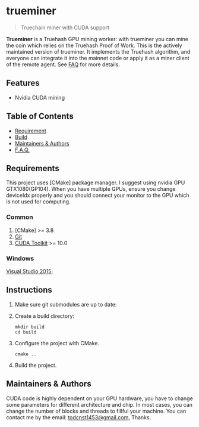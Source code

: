 # trueminer

> Truechain miner with CUDA support

**Trueminer** is a Truehash GPU mining worker: with trueminer you can mine the coin which relies on the Truehash Proof of Work. This is the actively maintained version of trueminer. It implements the Truehash algorithm, and everyone can integrate it into the mainnet code or apply it as a miner client of the remote agent. See [FAQ](#faq) for more details.

## Features

* Nvidia CUDA mining


## Table of Contents

* [Requirement](#Requirements)
* [Build](#build)
* [Maintainers & Authors](#maintainers--authors)
* [F.A.Q.](#faq)


## Requirements

This project uses [CMake] package manager. I suggest using nvidia GPU GTX1080(GP104). When you have multiple GPUs, ensure you change deviceIdx properly and you should connect your monitor to the GPU which is not used for computing. 

### Common

1. [CMake] >= 3.8
2. [Git](https://git-scm.com/downloads)
3. [CUDA Toolkit](https://developer.nvidia.com/cuda-downloads) >= 10.0 

### Windows

[Visual Studio 2015](https://www.visualstudio.com/downloads/);

## Instructions

1. Make sure git submodules are up to date:

2. Create a build directory:

    ```shell
    mkdir build
    cd build
    ```

3. Configure the project with CMake. 

    ```shell
    cmake ..
    ```

4. Build the project.

## Maintainers & Authors

CUDA code is highly dependent on your GPU hardware, you have to change some parameters for different architecture and chip. In most cases, you can change the number of blocks and threads to fillful your machine. 
You can contact me by the email: todcnst1453@gmail.com, Thanks.
